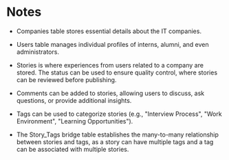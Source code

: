 # Notes

- Companies table stores essential details about the IT companies.

- Users table manages individual profiles of interns, alumni, and even administrators.

- Stories is where experiences from users related to a company are stored. The status can be used to ensure quality control, where stories can be reviewed before publishing.

- Comments can be added to stories, allowing users to discuss, ask questions, or provide additional insights.

- Tags can be used to categorize stories (e.g., "Interview Process", "Work Environment", "Learning Opportunities").

- The Story_Tags bridge table establishes the many-to-many relationship between stories and tags, as a story can have multiple tags and a tag can be associated with multiple stories.
